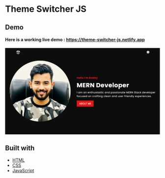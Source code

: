 # Theme Switcher JS

## Demo
#### Here is a working live demo : https://theme-switcher-js.netlify.app

![Live-site-screenshot](SS1.png)

## Built with 

- [HTML](https://developer.mozilla.org/en-US/docs/Web/HTML)
- [CSS](https://developer.mozilla.org/en-US/docs/Web/CSS)
- [JavaScript](https://developer.mozilla.org/en-US/docs/Web/javascript)
